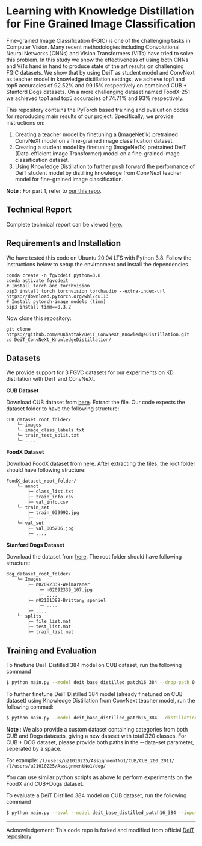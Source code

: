 # Learning with Knowledge Distillation for Fine Grained Image Classification

Fine-grained Image Classification (FGIC) is one of the challenging tasks in Computer Vision. Many recent methodologies including Convolutional Neural Networks (CNNs) and Vision Transformers (ViTs) have tried to solve this problem. In this study we show the effectiveness of using both CNNs and ViTs hand in hand to produce state of the art results on challenging FGIC datasets. We show that by using DeiT as student model and ConvNext as teacher model in knowledge distillation settings, we achieve top1 and top5 accuracies of 92.52\% and 99.15\% respectively on combined CUB + Stanford Dogs datasets. On a more challenging dataset named FoodX-251 we achieved top1 and top5 accuracies of 74.71\% and 93\% respectively.  

This repository contains the PyTorch based training and evaluation codes for reproducing main results of our project. Specifically, we provide instructions on:
<ol>
  <li>
    Creating a teacher model by finetuning a (ImageNet1k) pretrained ConvNeXt model on a fine-grained image classification dataset. 
  </li>
    <li>
    Creating a student model by finetuning (ImageNet1k) pretrained DeiT (Data-efficient image Transformer) model on a fine-grained image classification dataset. 
  </li>
    <li>
    Using Knowledge Distillation to further push forward the performance of DeiT student model by distilling knowledge from ConvNext teacher model for fine-grained image classification.
    </li>
  </ol>

<b> Note </b>: For part 1, refer to [our this repo](https://github.com/MUKhattak/ConvNext_FGVC).

## Technical Report 
Complete technical report can be viewed [here](https://github.com/MUKhattak/DeiT_ConvNeXt_KnowledgeDistillation/blob/deit_convnext/FGVC_report.pdf).

## Requirements and Installation
We have tested this code on Ubuntu 20.04 LTS with Python 3.8. Follow the instructions below to setup the environment and install the dependencies.
 ```shell
 conda create -n fgvcdeit python=3.8
 conda activate fgvcdeit
 # Install torch and torchvision
 pip3 install torch torchvision torchaudio --extra-index-url https://download.pytorch.org/whl/cu113
 # Install pytorch-image models (timm)
 pip3 install timm==0.3.2
 ```
 
  Now clone this repository:
  ```shell
 git clone https://github.com/MUKhattak/DeiT_ConvNeXt_KnowledgeDistillation.git
 cd DeiT_ConvNeXt_KnowledgeDistillation/
```
 
 
 ## Datasets
We provide support for 3 FGVC datasets for our experiments on KD distillation with DeiT and ConvNeXt.

<b> CUB Dataset </b>

Download CUB dataset from [here](https://drive.google.com/file/d/1hbzc_P1FuxMkcabkgn9ZKinBwW683j45/view). Extract the file. Our code expects the dataset folder to have the following structure:

```
CUB_dataset_root_folder/
    └─ images
    └─ image_class_labels.txt
    └─ train_test_split.txt
    └─ ....
```
<b> FoodX Dataset </b>

Download FoodX dataset from [here](https://github.com/karansikka1/iFood_2019). After extracting the files, the root folder should have following structure:

```
FoodX_dataset_root_folder/
    └─ annot
        ├─ class_list.txt
        ├─ train_info.csv
        ├─ val_info.csv
    └─ train_set
        ├─ train_039992.jpg
        ├─ ....
    └─ val_set
        ├─ val_005206.jpg
        ├─ ....
```

<b> Stanford Dogs Dataset </b>

Download the dataset from [here](http://vision.stanford.edu/aditya86/ImageNetDogs/). The root folder should have following structure:

```
dog_dataset_root_folder/
    └─ Images
        ├─ n02092339-Weimaraner
            ├─ n02092339_107.jpg
            ├─ ....
        ├─ n02101388-Brittany_spaniel
            ├─ ....
        ├─ ....
    └─ splits
        ├─ file_list.mat
        ├─ test_list.mat
        ├─ train_list.mat

```

## Training and Evaluation 

To finetune DeiT Distilled 384 model on CUB dataset, run the following command 

  ```bash
 $ python main.py --model deit_base_distilled_patch16_384 --drop-path 0.8 --input-size 384 --batch-size 16 --lr 5e-5 --warmup-epochs 0 --epochs 60 --weight-decay 1e-8 --cutmix 0 --mixup 0 --data-set CUB --data-path /path/to/dataset/root/folder --output_dir ./output/path --finetune /path/to/imagenet1k/pretrained/deit/weights.pth/
```

To further finetune DeiT Distilled 384 model (already finetuned on CUB dataset) using Knowledge Distillation from ConvNext teacher model, run the following commad:

  ```bash
 $ python main.py --model deit_base_distilled_patch16_384 --distillation-type hard --teacher-model convnext_base --drop-path 0.8 --input-size 384 --batch-size 16 --lr 5e-5 --warmup-epochs 0 --epochs 60 --weight-decay 1e-8 --cutmix 0 --mixup 0 --data-set CUB --data-path /path/to/dataset/root/folder --output_dir /path/to/save/output/files --finetune /path/of/deit/CUB_finetuned/weights 
```

<b> Note </b>: We also provide a custom dataset containing categories from both CUB and Dogs datasets, giving a new dataset with total 320 classes. For CUB + DOG dataset, please provide both paths in the --data-set parameter, seperated by a space.

For example: ```/l/users/u21010225/AssignmentNo1/CUB/CUB_200_2011/ /l/users/u21010225/AssignmentNo1/dog/```


You can use similar python scripts as above to perform experiments on the FoodX and CUB+Dogs dataset.

To evaluate a DeiT Distilled 384 model on CUB dataset, run the following command 

  ```bash
 $ python main.py --eval --model deit_base_distilled_patch16_384 --input-size 384 --batch-size 16 --data-set CUB --data-path /path/to/dataset/root/folder --resume /path/to/final/pretrained/model
```

--- 
Acknowledgement:
This code repo is forked and modified from official [DeiT repository](https://github.com/facebookresearch/deit)


